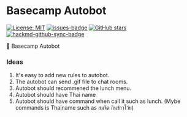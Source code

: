 # Basecamp Autobot

[![License: MIT](https://img.shields.io/badge/License-MIT-yellow.svg)](https://opensource.org/licenses/MIT)
[![issues-badge](https://img.shields.io/github/issues/ODDS-TEAM/basecamp-autobot)](https://github.com/ODDS-TEAM/basecamp-autobot/issues)
[![GitHub stars](https://img.shields.io/github/stars/ODDS-TEAM/basecamp-autobot)](https://github.com/ODDS-TEAM/basecamp-autobot/stargazers)
[![hackmd-github-sync-badge](https://hackmd.io/NcHw4jliSfq6ftOgItH7qA/badge)](https://hackmd.io/NcHw4jliSfq6ftOgItH7qA)


🤖 Basecamp Autobot

### Ideas
1. It's easy to add new rules to autobot.
2. The autobot can send .gif file to chat rooms.
3. Autobot should recommened the lunch menu.
4. Autobot should have Thai name
5. Autobot should have command when call it such as <command>  lunch.
  (Mybe commands is Thainame such as สมจิต กินข้าวโว้ย)